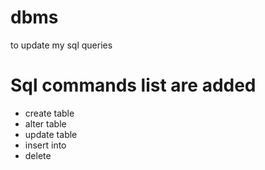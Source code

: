 # dbms
to update my sql queries

# Sql commands list are added 
  * create table
  * alter table
  * update table
  * insert into
  * delete 
